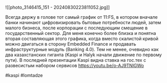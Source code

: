 
![[photo_3146415_151 - 20240830223811052.jpg]]

Всегда держу в голове тот самый график от 11:FS, в котором вначале банки начинают цифровизировать бытовые потребности людей, затем малого бизнеса, после корпорации с последующим смещение в государственный сектор. Для меня конечно более близка и понятна вторая составляющая этого графика, когда вместо скалистой кривой можно двигаться в сторону Embedded Finance и продавать инфраструктурные модуль (Banking 4.0). Тем не менее, очевидно как два казахстанских гиганта (Kaspi и Halyk начали движение по первому пути).
В последней презентации Kaspi видна ставка на гос.тех с развесистым набором сервисов https://youtu.be/o-AJ9TNlGWo

#kaspi #lomtadze 